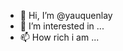 - 👋 Hi, I’m @yauquenlay
- 👀 I’m interested in ...
- 📫 How rich i am ...

<!---
yauquenlay/yauquenlay is a ✨ special ✨ repository because its `README.md` (this file) appears on your GitHub profile.
You can click the Preview link to take a look at your changes.
--->

